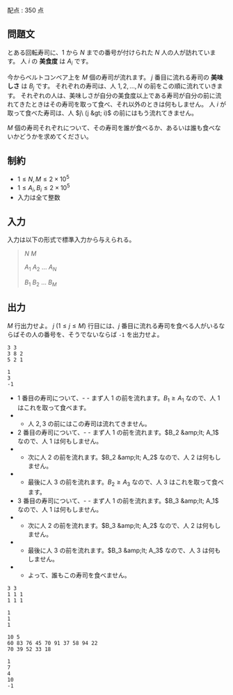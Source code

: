 配点 : $350$ 点

## 問題文

とある回転寿司に、$1$ から $N$ までの番号が付けられた $N$ 人の人が訪れています。
人 $i$ の **美食度** は $A_i$ です。

今からベルトコンベア上を $M$ 個の寿司が流れます。
$j$ 番目に流れる寿司の **美味しさ** は $B_j$ です。
それぞれの寿司は、人 $1,2,\dots,N$ の前をこの順に流れていきます。
それぞれの人は、美味しさが自分の美食度以上である寿司が自分の前に流れてきたときはその寿司を取って食べ、それ以外のときは何もしません。
人 $i$ が取って食べた寿司は、人 $j\ (j &gt; i)$ の前にはもう流れてきません。

$M$ 個の寿司それぞれについて、その寿司を誰が食べるか、あるいは誰も食べないかどうかを求めてください。

## 制約

- $1\leq N,M \leq 2\times 10^5$
- $1\leq A_i,B_i \leq 2\times 10^5$
- 入力は全て整数

## 入力

入力は以下の形式で標準入力から与えられる。

> $N$ $M$
> 
> $A_1$ $A_2$ $\dots$ $A_N$
> 
> $B_1$ $B_2$ $\dots$ $B_M$

## 出力

$M$ 行出力せよ。
$j\ (1\leq j \leq M)$ 行目には、$j$ 番目に流れる寿司を食べる人がいるならばその人の番号を、そうでないならば `-1` を出力せよ。

```input1
3 3
3 8 2
5 2 1
```

```output1
1
3
-1
```

- $1$ 番目の寿司について、-   - まず人 $1$ の前を流れます。$B_1 \geq A_1$ なので、人 $1$ はこれを取って食べます。
-   - 人 $2,3$ の前にはこの寿司は流れてきません。
- $2$ 番目の寿司について、-   - まず人 $1$ の前を流れます。$B_2 &amp;lt; A_1$ なので、人 $1$ は何もしません。
-   - 次に人 $2$ の前を流れます。$B_2 &amp;lt; A_2$ なので、人 $2$ は何もしません。
-   - 最後に人 $3$ の前を流れます。$B_2 \geq A_3$ なので、人 $3$ はこれを取って食べます。
- $3$ 番目の寿司について、-   - まず人 $1$ の前を流れます。$B_3 &amp;lt; A_1$ なので、人 $1$ は何もしません。
-   - 次に人 $2$ の前を流れます。$B_3 &amp;lt; A_2$ なので、人 $2$ は何もしません。
-   - 最後に人 $3$ の前を流れます。$B_3 &amp;lt; A_3$ なので、人 $3$ は何もしません。
-   - よって、誰もこの寿司を食べません。

```input2
3 3
1 1 1
1 1 1
```

```output2
1
1
1
```

```input3
10 5
60 83 76 45 70 91 37 58 94 22
70 39 52 33 18
```

```output3
1
7
4
10
-1
```